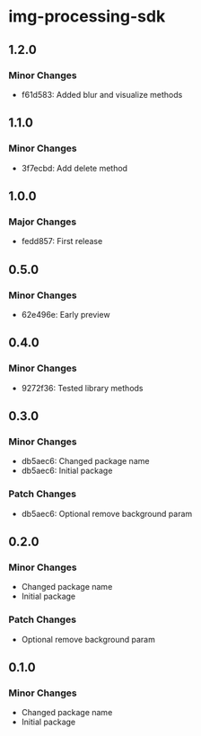 # img-processing-sdk

## 1.2.0

### Minor Changes

- f61d583: Added blur and visualize methods

## 1.1.0

### Minor Changes

- 3f7ecbd: Add delete method

## 1.0.0

### Major Changes

- fedd857: First release

## 0.5.0

### Minor Changes

- 62e496e: Early preview

## 0.4.0

### Minor Changes

- 9272f36: Tested library methods

## 0.3.0

### Minor Changes

- db5aec6: Changed package name
- db5aec6: Initial package

### Patch Changes

- db5aec6: Optional remove background param

## 0.2.0

### Minor Changes

- Changed package name
- Initial package

### Patch Changes

- Optional remove background param

## 0.1.0

### Minor Changes

- Changed package name
- Initial package
